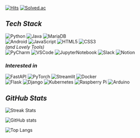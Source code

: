 [![Hits](https://hits.seeyoufarm.com/api/count/incr/badge.svg?url=https%3A%2F%2Fgithub.com%2FRADM90&count_bg=%23ED7C76&title_bg=%23252333&icon=github.svg&icon_color=%23E7E7E7&title=Visitors&edge_flat=false)](https://hits.seeyoufarm.com)
[![Solved.ac](http://mazassumnida.wtf/api/mini/generate_badge?boj=cvsusup)](https://solved.ac/cvsusup)

## *Tech Stack*
[//]: # (Default Form)
[//]: # (https://img.shields.io/badge/<LABEL>-<MESSAGE>-<BACKGROUND-COLOR>?logo=<LOGO>&logoColor=<LOGO-COLOR>&style=<STYLE>)
![Python](https://img.shields.io/badge/Python-3776AB?logo=Python&logoColor=white&style=for-the-badge)
![Java](https://img.shields.io/badge/Java-007396?slogo=Java&logoColor=white&style=for-the-badge)
![MariaDB](https://img.shields.io/badge/MariaDB-003545?logo=MariaDB&logoColor=white&style=for-the-badge)
<br>
![Android](https://img.shields.io/badge/Android-3DDC84?logo=Android&logoColor=white&style=flat)
![JavaScript](https://img.shields.io/badge/JavaScript-F7DF1E?logo=JavaScript&logoColor=white&style=flat)
![HTML5](https://img.shields.io/badge/HTML5-E34F26?logo=HTML5&logoColor=white&style=flat)
![CSS3](https://img.shields.io/badge/CSS3-1572B6?logo=CSS3&logoColor=white&style=flat)
<br>*(and Lovely Tools)*<br>
![PyCharm](https://img.shields.io/badge/PyCharm-000000?logo=PyCharm&logoColor=white&style=flat)
![VSCode](https://img.shields.io/badge/VSCode-007ACC?logo=Visual%20Studio%20Code&logoColor=white&style=flat)
![JupyterNotebook](https://img.shields.io/badge/Jupyter%20Notebook-F37626?logo=Jupyter&logoColor=white&style=flat)
![Slack](https://img.shields.io/badge/Slack-4A154B?logo=Slack&logoColor=white&style=flat)
![Notion](https://img.shields.io/badge/Notion-FFFFFF?logo=Notion&logoColor=black&style=flat)

### *Interested in*
![FastAPI](https://img.shields.io/badge/FastAPI-009688?logo=FastAPI&logoColor=white&style=for-the-badge)
![PyTorch](https://img.shields.io/badge/PyTorch-EE4C2C?logo=PyTorch&logoColor=white&style=for-the-badge)
![Streamlit](https://img.shields.io/badge/Streamlit-FF4B4B?logo=Streamlit&logoColor=white&style=for-the-badge)
![Docker](https://img.shields.io/badge/Docker-2496ED?logo=Docker&logoColor=white&style=for-the-badge)
<br>
![Flask](https://img.shields.io/badge/Flask-000000?logo=Flask&logoColor=white&style=flat-square)
![Django](https://img.shields.io/badge/Django-092E20?logo=Django&logoColor=white&style=flat-square)
![Kubernetes](https://img.shields.io/badge/Kubernetes-326CE5?logo=Kubernetes&logoColor=white&style=flat-square)
![Raspberry Pi](https://img.shields.io/badge/Raspberry%20Pi-A22846?logo=Raspberry%20Pi&logoColor=white&style=flat-square)
![Arduino](https://img.shields.io/badge/Arduino-00979D?logo=Arduino&logoColor=white&style=flat-square)


## *GitHub Stats*
[//]: # (Theme Options)
[//]: # (https://github.com/anuraghazra/github-readme-stats/blob/master/themes/README.md)
![Streak Stats](https://[github-readme-streak-stats.herokuapp.com](https://radm90.vercel.app/)/?user=RADM90&theme=dark)

![GitHub stats](https://radm90.vercel.app/api?username=radm90&show_icons=true&theme=vision-friendly-dark)

![Top Langs](https://radm90.vercel.app/api/top-langs/?username=radm90&layout=compact&theme=vision-friendly-dark)

[//]: # (![Top Langs]&#40;https://github-readme-stats.vercel.app/api/top-langs/?username=RADM90&show_icons=true&theme=vision-friendly-dark&#41;)


